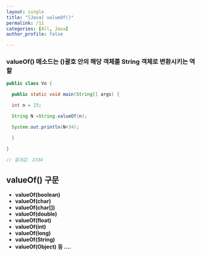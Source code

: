 ```yaml
---
layout: single
title: "[Java] valueOf()"
permalink: /11
categories: [All, Java]
author_profile: false

---
```



### valueOf() 메소드는 ()괄호 안의 해당 객체를 String 객체로 변환시키는 역할

```java
public class Vo {

  public static void main(String[] args) {

  int n = 23;  

  String N =String.valueOf(n);  

  System.out.println(N+34);

  }

} 

// 결과값: 2334
```

## valueOf() 구문

- **valueOf(boolean)**
- **valueOf(char)**
- **valueOf(char[])**
- **valueOf(double)**
- **valueOf(float)**
- **valueOf(int)**
- **valueOf(long)**
- **valueOf(String)**
- **valueOf(Object)**
**등 ….**
